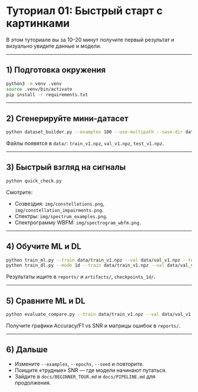 # Туториал 01: Быстрый старт с картинками

В этом туториале вы за 10–20 минут получите первый результат и визуально увидите данные и модели.

---

## 1) Подготовка окружения

```bash
python3 -m venv .venv
source .venv/bin/activate
pip install -r requirements.txt
```

---

## 2) Сгенерируйте мини-датасет

```bash
python dataset_builder.py --examples 100 --use-multipath --save-dir data --tag v1 --seed 42
```

Файлы появятся в `data/`: `train_v1.npz`, `val_v1.npz`, `test_v1.npz`.

---

## 3) Быстрый взгляд на сигналы

```bash
python quick_check.py
```

Смотрите:
- Созвездия: `img/constellations.png`, `img/constellation_impairments.png`.
- Спектры: `img/spectrum_examples.png`.
- Спектрограмму WBFM: `img/spectrogram_wbfm.png`.

---

## 4) Обучите ML и DL

```bash
python train_ml.py --train data/train_v1.npz --val data/val_v1.npz --test data/test_v1.npz --seed 42
python train_dl.py --mode 1d --train data/train_v1.npz --val data/val_v1.npz --test data/test_v1.npz --epochs 10 --batch-size 128 --seed 42
```

Результаты ищите в `reports/` и `artifacts/`, `checkpoints_1d/`.

---

## 5) Сравните ML и DL

```bash
python evaluate_compare.py --train data/train_v1.npz --val data/val_v1.npz --test data/test_v1.npz
```

Получите графики Accuracy/F1 vs SNR и матрицы ошибок в `reports/`.

---

## 6) Дальше

- Измените `--examples`, `--epochs`, `--seed` и повторите.
- Поищите «трудные» SNR — где модели начинают путаться.
- Зайдите в `docs/BEGINNER_TOUR.md` и `docs/PIPELINE.md` для продолжения.